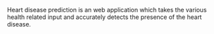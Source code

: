 Heart disease prediction is an web application which takes the various health related input and accurately detects the presence of the heart disease.

